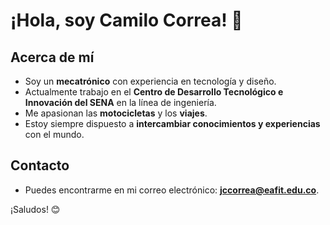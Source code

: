 # ¡Hola, soy Camilo Correa! 👋

## Acerca de mí
- Soy un **mecatrónico** con experiencia en tecnología y diseño.
- Actualmente trabajo en el **Centro de Desarrollo Tecnológico e Innovación del SENA** en la línea de ingeniería.
- Me apasionan las **motocicletas** y los **viajes**.
- Estoy siempre dispuesto a **intercambiar conocimientos y experiencias** con el mundo.

## Contacto
- Puedes encontrarme en mi correo electrónico: **jccorrea@eafit.edu.co**.

¡Saludos! 😊
